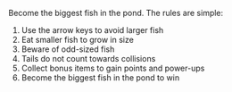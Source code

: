 Become the biggest fish in the pond. The rules are simple: 
1. Use the arrow keys to avoid larger fish
2. Eat smaller fish to grow in size
3. Beware of odd-sized fish
4. Tails do not count towards collisions
5. Collect bonus items to gain points and power-ups
6. Become the biggest fish in the pond to win